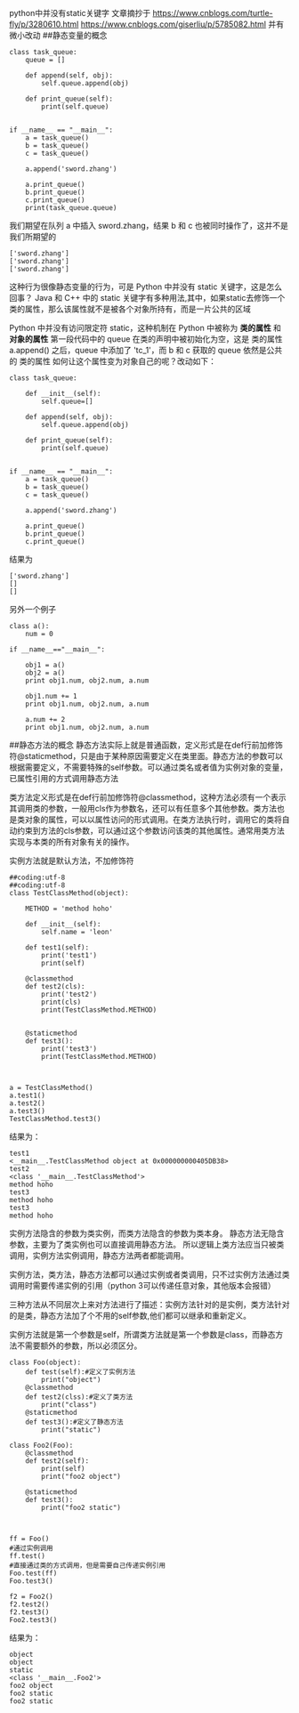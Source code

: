 python中并没有static关键字
文章摘抄于
https://www.cnblogs.com/turtle-fly/p/3280610.html
https://www.cnblogs.com/giserliu/p/5785082.html
并有微小改动
##静态变量的概念
```
class task_queue:
    queue = []

    def append(self, obj):
        self.queue.append(obj)

    def print_queue(self):
        print(self.queue)


if __name__ == "__main__":
    a = task_queue()
    b = task_queue()
    c = task_queue()

    a.append('sword.zhang')

    a.print_queue()
    b.print_queue()
    c.print_queue()
    print(task_queue.queue)
```

我们期望在队列 a 中插入 sword.zhang，结果 b 和 c 也被同时操作了，这并不是我们所期望的

```
['sword.zhang']
['sword.zhang']
['sword.zhang']
```

这种行为很像静态变量的行为，可是 Python 中并没有 static 关键字，这是怎么回事？
Java 和 C++ 中的 static 关键字有多种用法,其中，如果static去修饰一个类的属性，那么该属性就不是被各个对象所持有，而是一片公共的区域

Python 中并没有访问限定符 static，这种机制在 Python 中被称为 **类的属性** 和 **对象的属性**
第一段代码中的 queue 在类的声明中被初始化为空，这是 类的属性
a.append() 之后，queue 中添加了 'tc_1'，而 b 和 c 获取的 queue 依然是公共的 类的属性
如何让这个属性变为对象自己的呢？改动如下：

```
class task_queue:

    def __init__(self):
        self.queue=[]

    def append(self, obj):
        self.queue.append(obj)

    def print_queue(self):
        print(self.queue)


if __name__ == "__main__":
    a = task_queue()
    b = task_queue()
    c = task_queue()

    a.append('sword.zhang')

    a.print_queue()
    b.print_queue()
    c.print_queue()
```

结果为
```
['sword.zhang']
[]
[]
```


另外一个例子
```
class a():  
    num = 0  

if __name__=="__main__":
    
    obj1 = a()  
    obj2 = a()   
    print obj1.num, obj2.num, a.num   
          
    obj1.num += 1  
    print obj1.num, obj2.num, a.num     
      
    a.num += 2  
    print obj1.num, obj2.num, a.num

```

##静态方法的概念
静态方法实际上就是普通函数，定义形式是在def行前加修饰符@staticmethod，只是由于某种原因需要定义在类里面。静态方法的参数可以根据需要定义，不需要特殊的self参数。可以通过类名或者值为实例对象的变量，已属性引用的方式调用静态方法

类方法定义形式是在def行前加修饰符@classmethod，这种方法必须有一个表示其调用类的参数，一般用cls作为参数名，还可以有任意多个其他参数。类方法也是类对象的属性，可以以属性访问的形式调用。在类方法执行时，调用它的类将自动约束到方法的cls参数，可以通过这个参数访问该类的其他属性。通常用类方法实现与本类的所有对象有关的操作。

实例方法就是默认方法，不加修饰符

```
##coding:utf-8
##coding:utf-8
class TestClassMethod(object):

    METHOD = 'method hoho'

    def __init__(self):
        self.name = 'leon'

    def test1(self):
        print('test1')
        print(self)

    @classmethod
    def test2(cls):
        print('test2')
        print(cls)
        print(TestClassMethod.METHOD)


    @staticmethod
    def test3():
        print('test3')
        print(TestClassMethod.METHOD)



a = TestClassMethod()
a.test1()
a.test2()
a.test3()
TestClassMethod.test3()
```

结果为：
```
test1
<__main__.TestClassMethod object at 0x000000000405DB38>
test2
<class '__main__.TestClassMethod'>
method hoho
test3
method hoho
test3
method hoho
```

实例方法隐含的参数为类实例，而类方法隐含的参数为类本身。
静态方法无隐含参数，主要为了类实例也可以直接调用静态方法。
所以逻辑上类方法应当只被类调用，实例方法实例调用，静态方法两者都能调用。

 实例方法，类方法，静态方法都可以通过实例或者类调用，只不过实例方法通过类调用时需要传递实例的引用（python 3可以传递任意对象，其他版本会报错）

 三种方法从不同层次上来对方法进行了描述：实例方法针对的是实例，类方法针对的是类，静态方法加了个不用的self参数,他们都可以继承和重新定义。

 实例方法就是第一个参数是self，所谓类方法就是第一个参数是class，而静态方法不需要额外的参数，所以必须区分。

```
class Foo(object):
    def test(self):#定义了实例方法
        print("object")
    @classmethod
    def test2(clss):#定义了类方法
        print("class")
    @staticmethod
    def test3():#定义了静态方法
        print("static")

class Foo2(Foo):
    @classmethod
    def test2(self):
        print(self)
        print("foo2 object")

    @staticmethod
    def test3():
        print("foo2 static")



ff = Foo()
#通过实例调用
ff.test()
#直接通过类的方式调用，但是需要自己传递实例引用
Foo.test(ff)
Foo.test3()

f2 = Foo2()
f2.test2()
f2.test3()
Foo2.test3()

```

结果为：
```
object
object
static
<class '__main__.Foo2'>
foo2 object
foo2 static
foo2 static
```